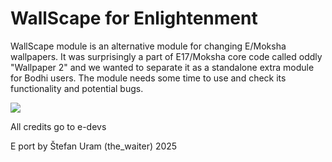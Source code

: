 # WallScape for Enlightenment

WallScape module is an alternative module for changing E/Moksha wallpapers.
It was surprisingly a part of E17/Moksha core code called oddly "Wallpaper 2" and we 
wanted to separate it as a standalone extra module for Bodhi users. The module 
needs some time to use and check its functionality and potential bugs.

[<img src="https://i.imgur.com/SsEqHml.png ">](https://i.imgur.com/SsEqHml.png)


All credits go to e-devs

E port by Štefan Uram (the_waiter) 2025
